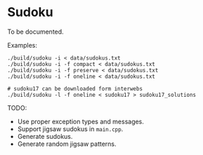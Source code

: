 Sudoku
======

To be documented.

Examples:

```
./build/sudoku -i < data/sudokus.txt
./build/sudoku -i -f compact < data/sudokus.txt
./build/sudoku -i -f preserve < data/sudokus.txt
./build/sudoku -i -f oneline < data/sudokus.txt

# sudoku17 can be downloaded form interwebs
./build/sudoku -l -f oneline < sudoku17 > sudoku17_solutions
```

TODO:
  - Use proper exception types and messages.
  - Support jigsaw sudokus in `main.cpp`.
  - Generate sudokus.
  - Generate random jigsaw patterns.
